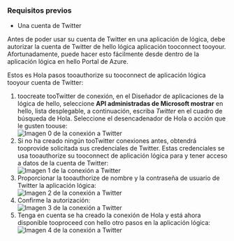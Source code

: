 ### <a name="prerequisites"></a>Requisitos previos
* Una cuenta de Twitter 

Antes de poder usar su cuenta de Twitter en una aplicación de lógica, debe autorizar la cuenta de Twitter de hello lógica aplicación tooconnect tooyour. Afortunadamente, puede hacer esto fácilmente desde dentro de la aplicación lógica en hello Portal de Azure. 

Estos es Hola pasos tooauthorize su tooconnect de aplicación lógica tooyour cuenta de Twitter:

1. toocreate tooTwitter de conexión, en el Diseñador de aplicaciones de la lógica de hello, seleccione **API administradas de Microsoft mostrar** en hello, lista desplegable, a continuación, escriba *Twitter* en el cuadro de búsqueda de Hola. Seleccione el desencadenador de Hola o acción que le gusten toouse:  
   ![Imagen 0 de la conexión a Twitter](./media/connectors-create-api-twitter/twitter-0.png)
2. Si no ha creado ningún tooTwitter conexiones antes, obtendrá tooprovide solicitada sus credenciales de Twitter. Estas credenciales se usa tooauthorize su tooconnect de aplicación lógica para y tener acceso a datos de la cuenta de Twitter:  
   ![Imagen 1 de la conexión a Twitter](./media/connectors-create-api-twitter/twitter-1.png)  
3. Proporcionar la tooauthorize de nombre y la contraseña de usuario de Twitter la aplicación lógica:  
   ![Imagen 2 de la conexión a Twitter](./media/connectors-create-api-twitter/twitter-2.png)  
4. Confirme la autorización:  
   ![Imagen 3 de la conexión a Twitter](./media/connectors-create-api-twitter/twitter-3.png)  
5. Tenga en cuenta se ha creado la conexión de Hola y está ahora disponible tooproceed con hello otro pasos en la aplicación lógica:  
   ![Imagen 4 de la conexión a Twitter](./media/connectors-create-api-twitter/twitter-4.png)

